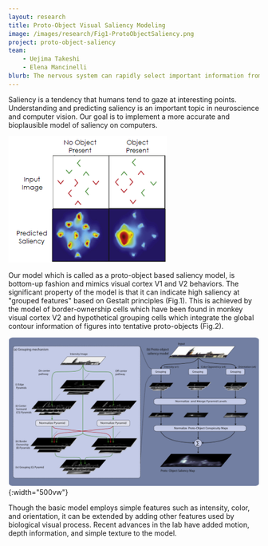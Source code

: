 ```yaml
---
layout: research
title: Proto-Object Visual Saliency Modeling
image: /images/research/Fig1-ProtoObjectSaliency.png
project: proto-object-saliency
team:
    - Uejima Takeshi
    - Elena Mancinelli
blurb: The nervous system can rapidly select important information from a visual scene and pay attention to it. Bottom-up saliency models use low-level features such as intensity, color, and orientation to generate a saliency map that predicts human fixations.
---
```


Saliency is a tendency that humans tend to gaze at interesting points. Understanding and predicting saliency is an important topic in neuroscience and computer vision. Our goal is to implement a more accurate and bioplausible model of saliency on computers.

![Proto-object visual saliency model example](/images/research/Fig1-ProtoObjectSaliency.png)

Our model which is called as a proto-object based saliency model, is bottom-up fashion and mimics visual cortex V1 and V2 behaviors. The significant property of the model is that it can indicate high saliency at "grouped features" based on Gestalt principles (Fig.1). This is achieved by the model of border-ownership cells which have been found in monkey visual cortex V2 and hypothetical grouping cells which integrate the global contour information of figures into tentative proto-objects (Fig.2).

![Proto-object visual saliency model diagram](/images/research/Fig2-ProtoObjectModel.png){:width="500vw"}

Though the basic model employs simple features such as intensity, color, and orientation, it can be extended by adding other features used by biological visual process. Recent advances in the lab have added motion, depth information, and simple texture to the model.
